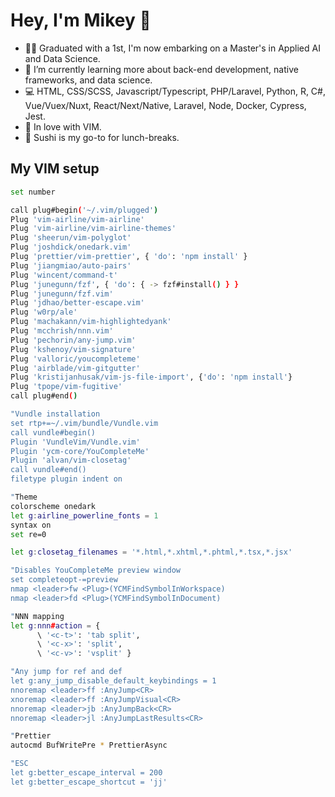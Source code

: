 # Hey, I'm Mikey 👋

- 🧑‍🎓 Graduated with a 1st, I'm now embarking on a Master's in Applied AI and Data Science.
- 🌱 I’m currently learning more about back-end development, native frameworks, and data science.
- 💻 HTML, CSS/SCSS, Javascript/Typescript, PHP/Laravel, Python, R, C#, Vue/Vuex/Nuxt, React/Next/Native, Laravel, Node, Docker, Cypress, Jest.
- 💖 In love with VIM.
- 🍣 Sushi is my go-to for lunch-breaks.

## My VIM setup

```bash
set number

call plug#begin('~/.vim/plugged')
Plug 'vim-airline/vim-airline'
Plug 'vim-airline/vim-airline-themes'
Plug 'sheerun/vim-polyglot'
Plug 'joshdick/onedark.vim'
Plug 'prettier/vim-prettier', { 'do': 'npm install' }
Plug 'jiangmiao/auto-pairs'
Plug 'wincent/command-t'
Plug 'junegunn/fzf', { 'do': { -> fzf#install() } }
Plug 'junegunn/fzf.vim'
Plug 'jdhao/better-escape.vim'
Plug 'w0rp/ale'
Plug 'machakann/vim-highlightedyank'
Plug 'mcchrish/nnn.vim'
Plug 'pechorin/any-jump.vim'
Plug 'kshenoy/vim-signature'
Plug 'valloric/youcompleteme'
Plug 'airblade/vim-gitgutter'
Plug 'kristijanhusak/vim-js-file-import', {'do': 'npm install'}
Plug 'tpope/vim-fugitive'
call plug#end()

"Vundle installation
set rtp+=~/.vim/bundle/Vundle.vim
call vundle#begin()
Plugin 'VundleVim/Vundle.vim'
Plugin 'ycm-core/YouCompleteMe'
Plugin 'alvan/vim-closetag'
call vundle#end()
filetype plugin indent on

"Theme
colorscheme onedark
let g:airline_powerline_fonts = 1
syntax on
set re=0

let g:closetag_filenames = '*.html,*.xhtml,*.phtml,*.tsx,*.jsx'

"Disables YouCompleteMe preview window
set completeopt-=preview
nmap <leader>fw <Plug>(YCMFindSymbolInWorkspace)
nmap <leader>fd <Plug>(YCMFindSymbolInDocument)

"NNN mapping
let g:nnn#action = {
      \ '<c-t>': 'tab split',
      \ '<c-x>': 'split',
      \ '<c-v>': 'vsplit' }

"Any jump for ref and def 
let g:any_jump_disable_default_keybindings = 1
nnoremap <leader>ff :AnyJump<CR>
xnoremap <leader>ff :AnyJumpVisual<CR>
nnoremap <leader>jb :AnyJumpBack<CR>
nnoremap <leader>jl :AnyJumpLastResults<CR>

"Prettier
autocmd BufWritePre * PrettierAsync

"ESC
let g:better_escape_interval = 200
let g:better_escape_shortcut = 'jj'
```
